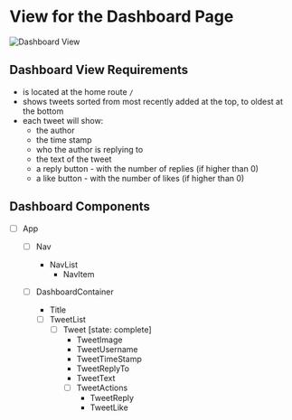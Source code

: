 # View for the Dashboard Page

![Dashboard View](https://video.udacity-data.com/topher/2018/March/5abd5601_nd019-redux-l7-views-01-dashboard/nd019-redux-l7-views-01-dashboard.jpg)

## Dashboard View Requirements

- is located at the home route `/`
- shows tweets sorted from most recently added at the top, to oldest at the bottom
- each tweet will show:
  - the author
  - the time stamp
  - who the author is replying to
  - the text of the tweet
  - a reply button - with the number of replies (if higher than 0)
  - a like button - with the number of likes (if higher than 0)

## Dashboard Components

- [ ] App

  - [ ] Nav

    - NavList
      - NavItem

  - [ ] DashboardContainer
    - Title
    - [ ] TweetList
      - [ ] Tweet [state: complete]
        - TweetImage
        - TweetUsername
        - TweetTimeStamp
        - TweetReplyTo
        - TweetText
        - [ ] TweetActions
          - TweetReply
          - TweetLike
